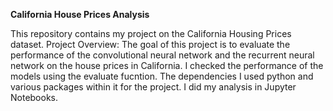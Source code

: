 **California House Prices Analysis**

This repository contains my project on the California Housing Prices dataset.
Project Overview: The goal of this project is to evaluate the performance of the convolutional neural network and the recurrent neural network on the house prices in California. 
I checked the performance of the models using the evaluate fucntion.
The dependencies I used python and various packages within it for the project. 
I did my analysis in Jupyter Notebooks.
